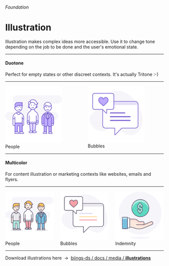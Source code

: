 <h6 class="subtitle is-5 has-text-grey has-text-weight-semibold">Foundation</h6><h1 class="title is-1 has-text-weight-bold">Illustration</h1>
<p class="subtitle is-5">
    <span class="has-text-weight-semibold">Illustration</span> makes complex ideas more accessible. Use it to change tone depending on the job to be done and the user's emotional state.
</p>

<hr class="is-large is-visible">

<h4 class="title is-4">Duotone</h4>
<div class="subtitle">Perfect for empty states or other discreet contexts. It's actually Tritone :-)</div>

<hr>

<div class="columns is-multiline has-text-centered">
    <div class="column is-4 box"><img src="media/illustrations/people-duo.svg" width="180"><div class="subtitle is-6">People</div></div>
    <div class="column is-4 box"><img src="media/illustrations/bubbles-duo.svg" width="180"><div class="subtitle is-6">Bubbles</div></div>
</div>

<hr class="is-large is-visible">

<h4 class="title is-4">Multicolor</h4>
<div class="subtitle">For content illustration or marketing contexts like websites, emails and flyers.</div>

<hr>

<div class="columns is-multiline has-text-centered">
    <div class="column is-4 box"><img src="media/illustrations/people.svg" width="180"><div class="subtitle is-6">People</div></div>
    <div class="column is-4 box"><img src="media/illustrations/bubbles.svg" width="180"><div class="subtitle is-6">Bubbles</div></div>
    <div class="column is-4 box"><img src="media/illustrations/indemnity.svg" width="180"><div class="subtitle is-6">Indemnity</div></div>
</div>

<hr class="is-large">

<div class="box is-bordered">
    Download illustrations here &nbsp;→&nbsp; <a href="https://github.com/ForsysInteractive/biings-ds/tree/master/docs/media/illustrations" target="blank">biings-ds / docs / media / <strong>illustrations</strong></a>
</div>